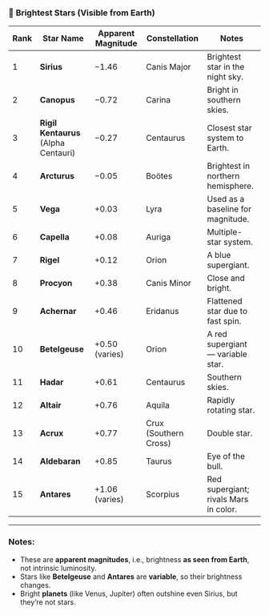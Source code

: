 ### 🌟 **Brightest Stars (Visible from Earth)**

|Rank|Star Name|Apparent Magnitude|Constellation|Notes|
|---|---|---|---|---|
|1|**Sirius**|−1.46|Canis Major|Brightest star in the night sky.|
|2|**Canopus**|−0.72|Carina|Bright in southern skies.|
|3|**Rigil Kentaurus** (Alpha Centauri)|−0.27|Centaurus|Closest star system to Earth.|
|4|**Arcturus**|−0.05|Boötes|Brightest in northern hemisphere.|
|5|**Vega**|+0.03|Lyra|Used as a baseline for magnitude.|
|6|**Capella**|+0.08|Auriga|Multiple-star system.|
|7|**Rigel**|+0.12|Orion|A blue supergiant.|
|8|**Procyon**|+0.38|Canis Minor|Close and bright.|
|9|**Achernar**|+0.46|Eridanus|Flattened star due to fast spin.|
|10|**Betelgeuse**|+0.50 (varies)|Orion|A red supergiant — variable star.|
|11|**Hadar**|+0.61|Centaurus|Southern skies.|
|12|**Altair**|+0.76|Aquila|Rapidly rotating star.|
|13|**Acrux**|+0.77|Crux (Southern Cross)|Double star.|
|14|**Aldebaran**|+0.85|Taurus|Eye of the bull.|
|15|**Antares**|+1.06 (varies)|Scorpius|Red supergiant; rivals Mars in color.|

---
### Notes:
- These are **apparent magnitudes**, i.e., brightness **as seen from Earth**, not intrinsic luminosity.
- Stars like **Betelgeuse** and **Antares** are **variable**, so their brightness changes.
- Bright **planets** (like Venus, Jupiter) often outshine even Sirius, but they’re not stars.